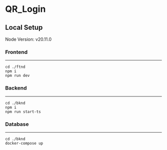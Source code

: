 # QR_Login
## Local Setup
Node Version: v20.11.0
### Frontend
***
``` 
cd ./ftnd
npm i
npm run dev
```
### Backend
***
``` 
cd ./bknd
npm i
npm run start-ts
```
### Database
***
```
cd ./bknd
docker-compose up
```
